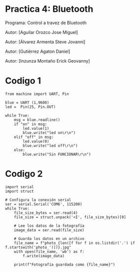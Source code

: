 # Practica 4: Bluetooth
 Programa: Control a travez de Bluetooth
 
  Autor: [Aguilar Orozco Jose Miguel]
  
Autor: [Álvarez Armenta Steve Jovanni]

Autor: [Gutiérrez  Agaton Daniel]

Autor: [Inzunza Montaño Erick Geovanny]

# Codigo 1
```
from machine import UART, Pin

blue = UART (1,9600)
led =  Pin(25, Pin.OUT)

while True:
    msg = blue.readline()
    if "on" in msg:
        led.value(1)
        blue.write("led on\r\n")
    elif "off" in msg:
        led.value(0)
        blue.write("led off\r\n")
    else:
        blue.write("Sin FUNCIONAR\r\n")
```
# Codigo 2
```
import serial
import struct

# Configura la conexión serial
ser = serial.Serial('COM6', 115200)  
while True:
    file_size_bytes = ser.read(4)
    file_size = struct.unpack('<I', file_size_bytes)[0]

    # Lee los datos de la fotografía
    image_data = ser.read(file_size)

    # Guarda los datos en un archivo
    file_name = f"photo_{len([f for f in os.listdir('.') if f.startswith('photo_')])}.jpg"
    with open(file_name, 'wb') as f:
        f.write(image_data)

    print(f"Fotografía guardada como {file_name}")
```
